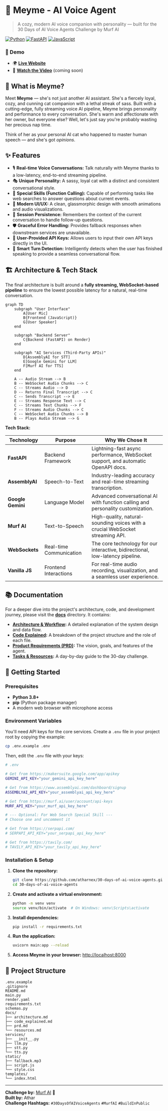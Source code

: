 # 🌸 Meyme - AI Voice Agent

> A cozy, modern AI voice companion with personality — built for the 30 Days of AI Voice Agents Challenge by Murf AI

[![Python](https://img.shields.io/badge/Python-3776AB?style=for-the-badge&logo=python&logoColor=white)](https://python.org)
[![FastAPI](https://img.shields.io/badge/FastAPI-009688?style=for-the-badge&logo=FastAPI&logoColor=white)](https://fastapi.tiangolo.com)
[![JavaScript](https://img.shields.io/badge/JavaScript-F7DF1E?style=for-the-badge&logo=javascript&logoColor=black)](https://javascript.com)

### 🎤 Demo

- 🌍 **[Live Website](https://meyme-the-cat.onrender.com/)**
- 🎥 **[Watch the Video](https://your-video-link.com)** (coming soon)

## 🎯 What is Meyme?

Meet **Meyme** — she's not just another AI assistant. She's a fiercely loyal, cozy, and cunning cat companion with a lethal streak of sass. Built with a cutting-edge, fully streaming voice AI pipeline, Meyme brings personality and performance to every conversation. She's warm and affectionate with her owner, but everyone else? Well, let's just say you're probably wasting her precious nap time.

Think of her as your personal AI cat who happened to master human speech — and she's got *opinions*.

## ✨ Features

- 🎙️ **Real-time Voice Conversations:** Talk naturally with Meyme thanks to a low-latency, end-to-end streaming pipeline.
- 🎭 **Unique Personality:** A sassy, loyal cat with a distinct and consistent conversational style.
- 🧩 **Special Skills (Function Calling):** Capable of performing tasks like web searches to answer questions about current events.
- 📱 **Modern UI/UX:** A clean, glassmorphic design with smooth animations and audio visualizations.
- 🔄 **Session Persistence:** Remembers the context of the current conversation to handle follow-up questions.
- 🛡️ **Graceful Error Handling:** Provides fallback responses when downstream services are unavailable.
- 🔑 **User-Provided API Keys:** Allows users to input their own API keys directly in the UI.
- 🎯 **Smart Turn Detection:** Intelligently detects when the user has finished speaking to provide a seamless conversational flow.

## 🏗️ Architecture & Tech Stack

The final architecture is built around a **fully streaming, WebSocket-based pipeline** to ensure the lowest possible latency for a natural, real-time conversation.

```mermaid
graph TD
    subgraph "User Interface"
        A[User Mic]
        B{Frontend (JavaScript)}
        G[User Speaker]
    end

    subgraph "Backend Server"
        C{Backend (FastAPI) on Render}
    end

    subgraph "AI Services (Third-Party APIs)"
        D[AssemblyAI for STT]
        E[Google Gemini for LLM]
        F[Murf AI for TTS]
    end

    A -- Audio Stream --> B
    B -- WebSocket Audio Chunks --> C
    C -- Streams Audio --> D
    D -- Returns Final Transcript --> C
    C -- Sends Transcript --> E
    E -- Streams Response Text --> C
    C -- Streams Text Chunks --> F
    F -- Streams Audio Chunks --> C
    C -- WebSocket Audio Chunks --> B
    B -- Plays Audio Stream --> G
```

**Tech Stack:**

| Technology | Purpose | Why We Chose It |
|------------|---------|----------------|
| **FastAPI** | Backend Framework | Lightning-fast async performance, WebSocket support, and automatic OpenAPI docs. |
| **AssemblyAI** | Speech-to-Text | Industry-leading accuracy and real-time streaming transcription. |
| **Google Gemini** | Language Model | Advanced conversational AI with function calling and personality customization. |
| **Murf AI** | Text-to-Speech | High-quality, natural-sounding voices with a crucial WebSocket streaming API. |
| **WebSockets** | Real-time Communication| The core technology for our interactive, bidirectional, low-latency pipeline. |
| **Vanilla JS** | Frontend Interactions | For real-time audio recording, visualization, and a seamless user experience. |

## 📚 Documentation

For a deeper dive into the project's architecture, code, and development journey, please visit the **[docs](./docs/)** directory. It contains:

- **[Architecture & Workflow](./docs/architecture.md):** A detailed explanation of the system design and data flow.
- **[Code Explained](./docs/code_explained.md):** A breakdown of the project structure and the role of each file.
- **[Product Requirements (PRD)](./docs/prd.md):** The vision, goals, and features of the agent.
- **[Tasks & Resources](./docs/resources.md):** A day-by-day guide to the 30-day challenge.

## 🚀 Getting Started

### Prerequisites

- **Python 3.8+**
- **pip** (Python package manager)
- A modern web browser with microphone access

### Environment Variables

You'll need API keys for the core services. Create a `.env` file in your project root by copying the example:

```bash
cp .env.example .env
```

Then, edit the `.env` file with your keys:

```bash
# .env

# Get from https://makersuite.google.com/app/apikey
GEMINI_API_KEY="your_gemini_api_key_here"

# Get from https://www.assemblyai.com/dashboard/signup
ASSEMBLYAI_API_KEY="your_assemblyai_api_key_here"

# Get from https://murf.ai/user/account/api-keys
MURF_API_KEY="your_murf_api_key_here"

# --- Optional: For Web Search Special Skill ---
# Choose one and uncomment it

# Get from https://serpapi.com/
# SERPAPI_API_KEY="your_serpapi_api_key_here"

# Get from https://tavily.com/
# TAVILY_API_KEY="your_tavily_api_key_here"
```

### Installation & Setup

1.  **Clone the repository:**
    ```bash
    git clone https://github.com/atharnex/30-days-of-ai-voice-agents.git
    cd 30-days-of-ai-voice-agents
    ```

2.  **Create and activate a virtual environment:**
    ```bash
    python -m venv venv
    source venv/bin/activate  # On Windows: venv\Scripts\activate
    ```

3.  **Install dependencies:**
    ```bash
    pip install -r requirements.txt
    ```

4.  **Run the application:**
    ```bash
    uvicorn main:app --reload
    ```

5.  **Access Meyme in your browser:**
    [http://localhost:8000](http://localhost:8000)

## 📂 Project Structure

```
.env.example
.gitignore
README.md
main.py
render.yaml
requirements.txt
schemas.py
docs/
├── architecture.md
├── code_explained.md
├── prd.md
└── resources.md
services/
├── __init__.py
├── llm.py
├── stt.py
└── tts.py
static/
├── fallback.mp3
├── script.js
└── style.css
templates/
└── index.html
```

---

**Challenge by:** [Murf AI](https://murf.ai) 🎵  
**Built by:** Athar  
**Challenge Hashtags:** `#30DaysOfAIVoiceAgents` `#MurfAI` `#BuildInPublic`